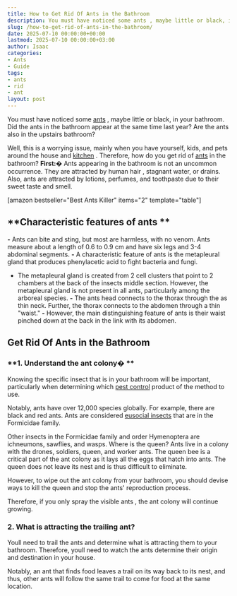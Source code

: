 ```yaml
---
title: How to Get Rid Of Ants in the Bathroom
description: You must have noticed some ants , maybe little or black, in your bathroom. Did the ants in the bathroom appear at the same time last year?
slug: /how-to-get-rid-of-ants-in-the-bathroom/
date: 2025-07-10 00:00:00+00:00
lastmod: 2025-07-10 00:00:00+03:00
author: Isaac
categories:
- Ants
- Guide
tags:
- ants
- rid
- ant
layout: post
---
```

You must have noticed some
[ants](http://animaldiversity.org/accounts/Formicidae/)
, maybe little or black, in your bathroom. Did the ants in the bathroom appear at the same time last year? Are the ants also in the upstairs bathroom?

Well, this is a worrying issue, mainly when you have yourself, kids, and pets around the house and
[kitchen](https://pestpolicy.com/best-[ant](https://pestpolicy.com/how-to-get-rid-of-ants-in-car/)-killer/)
. Therefore, how do you get rid of [ants](https://pestpolicy.com/how-to-get-rid-of-ants-naturally-outside/) in the bathroom?
**First:�**
Ants appearing in the bathroom is not an uncommon occurrence. They are attracted by
human hair
, stagnant water, or drains. Also, ants are attracted by lotions, perfumes, and toothpaste due to their sweet taste and smell.

[amazon bestseller="Best Ants Killer" items="2" template="table"]
## **Characteristic features of ants **
**-**
Ants can bite and sting, but most are harmless, with no venom. Ants measure about a length of 0.6 to 0.9 cm and have six legs and 3-4 abdominal segments.
**-**
A characteristic feature of ants is the metapleural gland that produces phenylacetic acid to fight bacteria and fungi.

- The metapleural gland is created from 2 cell clusters that point to 2 chambers at the back of the insects middle section. However, the metapleural gland is not present in all ants, particularly among the arboreal species.
**-**
The ants head connects to the thorax through the as thin neck. Further, the thorax connects to the abdomen through a thin "waist."
**-**
However, the main distinguishing feature of ants is their waist pinched down at the back in the link with its abdomen.
## Get Rid Of Ants in the Bathroom
### **1. Understand the ant colony� **
Knowing the specific insect that is in your bathroom will be important, particularly when determining which
[pest control](https://pestpolicy.com/flying-ants-vs-termites/)
product of the method to use.

Notably, ants have over 12,000 species globally. For example, there are black and red ants. Ants are considered
[eusocial insects](https://en.wikipedia.org/wiki/Eusociality)
that are in the Formicidae family.

Other insects in the Formicidae family and order Hymenoptera are ichneumons, sawflies, and wasps.
Where is the queen?
Ants live in a colony with the drones, soldiers, queen, and worker ants. The queen bee is a critical part of the ant colony as it lays all the eggs that hatch into ants. The queen does not leave its nest and is thus difficult to eliminate.

However, to wipe out the ant colony from your bathroom, you should devise ways to kill the queen and stop the ants' reproduction process.

Therefore, if you only
spray the visible ants
, the ant colony will continue growing.
### **2. What is attracting the trailing ant?**
Youll need to trail the ants and determine what is attracting them to your bathroom. Therefore, youll need to watch the ants determine their origin and destination in your house.

Notably, an ant that finds food leaves a trail on its way back to its nest, and thus, other ants will follow the same trail to come for food at the same location.